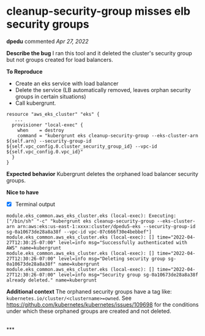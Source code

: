 # cleanup-security-group misses elb security groups

**dpedu** commented *Apr 27, 2022*

**Describe the bug**
I ran this tool and it deleted the cluster's security group but not groups created for load balancers.

**To Reproduce**
- Create an eks service with load balancer
- Delete the service (LB automatically removed, leaves orphan security groups in certain situations)
- Call kubergrunt.

```hcl
resource "aws_eks_cluster" "eks" {
   ...
  provisioner "local-exec" {
    when    = destroy
    command = "kubergrunt eks cleanup-security-group --eks-cluster-arn ${self.arn} --security-group-id ${self.vpc_config.0.cluster_security_group_id} --vpc-id ${self.vpc_config.0.vpc_id}"
  }
}
```

**Expected behavior**
Kubergrunt deletes the orphaned load balancer security groups.

**Nice to have**
- [x] Terminal output

```
module.eks_common.aws_eks_cluster.eks (local-exec): Executing: ["/bin/sh" "-c" "kubergrunt eks cleanup-security-group --eks-cluster-arn arn:aws:eks:us-east-1:xxxx:cluster/dpedu5-eks --security-group-id sg-0a10673de28a8a38f --vpc-id vpc-07c666f30e4bebbef"]
module.eks_common.aws_eks_cluster.eks (local-exec): [] time="2022-04-27T12:30:25-07:00" level=info msg="Successfully authenticated with AWS" name=kubergrunt
module.eks_common.aws_eks_cluster.eks (local-exec): [] time="2022-04-27T12:30:26-07:00" level=info msg="Deleting security group sg-0a10673de28a8a38f" name=kubergrunt
module.eks_common.aws_eks_cluster.eks (local-exec): [] time="2022-04-27T12:30:26-07:00" level=info msg="Security group sg-0a10673de28a8a38f already deleted." name=kubergrunt
```

**Additional context**
The orphaned security groups have a tag like: `kubernetes.io/cluster/<clustername>=owned`. See https://github.com/kubernetes/kubernetes/issues/109698 for the conditions under which these orphaned groups are created and not deleted.

<br />
***


